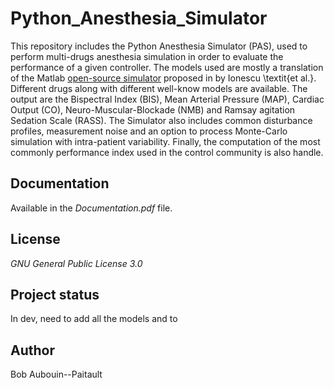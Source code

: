 # Python_Anesthesia_Simulator

This repository includes the Python Anesthesia Simulator (PAS), used to perform multi-drugs anesthesia simulation in order to evaluate the performance of a given controller. The models used are mostly a translation of the Matlab [open-source simulator](https://fr.mathworks.com/matlabcentral/fileexchange/85208-open-source-patient-simulator) proposed in  by Ionescu \textit{et al.}. Different drugs along with different well-know models are available. The output are the Bispectral Index (BIS), Mean Arterial Pressure (MAP), Cardiac Output (CO), Neuro-Muscular-Blockade (NMB) and Ramsay agitation Sedation Scale (RASS). The Simulator also includes common disturbance profiles, measurement noise and an option to process Monte-Carlo simulation with intra-patient variability. Finally, the computation of the most commonly performance index used in the control community is also handle.

## Documentation
Available in the _Documentation.pdf_ file.

## License

_GNU General Public License 3.0_

## Project status
In dev, need to add all the models and to 

## Author
Bob Aubouin--Paitault
